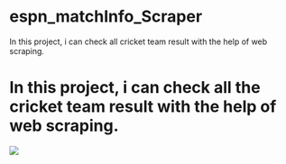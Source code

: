# espn_matchInfo_Scraper
In this project, i can check all cricket team result with the help of web scraping.
<h1> In this project, i can check all the cricket team result with the help of web scraping. </h1>
<img src="C:\Users\DELL\Desktop\ESPn.png">
